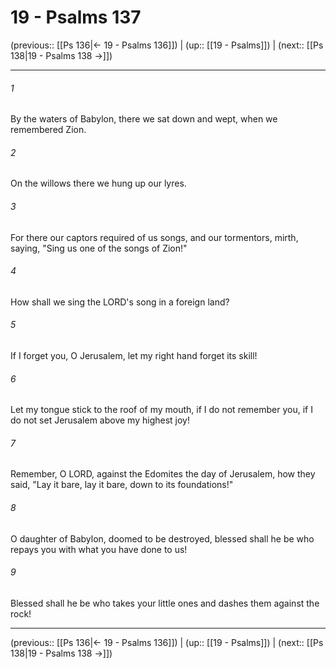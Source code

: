 # 19 - Psalms 137

(previous:: [[Ps 136|← 19 - Psalms 136]]) | (up:: [[19 - Psalms]]) | (next:: [[Ps 138|19 - Psalms 138 →]])

***


###### 1 
By the waters of Babylon, there we sat down and wept, when we remembered Zion. 

###### 2 
On the willows there we hung up our lyres. 

###### 3 
For there our captors required of us songs, and our tormentors, mirth, saying, "Sing us one of the songs of Zion!" 

###### 4 
How shall we sing the LORD's song in a foreign land? 

###### 5 
If I forget you, O Jerusalem, let my right hand forget its skill! 

###### 6 
Let my tongue stick to the roof of my mouth, if I do not remember you, if I do not set Jerusalem above my highest joy! 

###### 7 
Remember, O LORD, against the Edomites the day of Jerusalem, how they said, "Lay it bare, lay it bare, down to its foundations!" 

###### 8 
O daughter of Babylon, doomed to be destroyed, blessed shall he be who repays you with what you have done to us! 

###### 9 
Blessed shall he be who takes your little ones and dashes them against the rock!

***

(previous:: [[Ps 136|← 19 - Psalms 136]]) | (up:: [[19 - Psalms]]) | (next:: [[Ps 138|19 - Psalms 138 →]])
